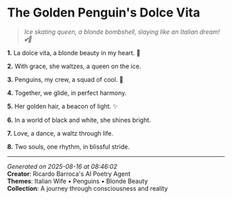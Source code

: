 # The Golden Penguin's Dolce Vita

> *Ice skating queen, a blonde bombshell, slaying like an Italian dream! 💕🐧*

**1.** La dolce vita, a blonde beauty in my heart. 💝


**2.** With grace, she waltzes, a queen on the ice.


**3.** Penguins, my crew, a squad of cool. 🐧


**4.** Together, we glide, in perfect harmony.


**5.** Her golden hair, a beacon of light. ✨


**6.** In a world of black and white, she shines bright.


**7.** Love, a dance, a waltz through life.


**8.** Two souls, one rhythm, in blissful stride.



---

*Generated on 2025-08-16 at 08:46:02*  
**Creator**: Ricardo Barroca's AI Poetry Agent  
**Themes**: Italian Wife • Penguins • Blonde Beauty  
**Collection**: A journey through consciousness and reality